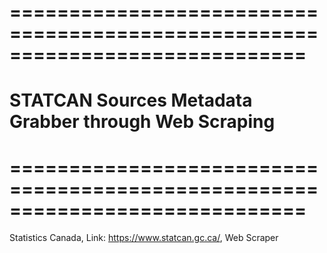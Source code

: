 # =============================================================================
# STATCAN Sources Metadata Grabber through Web Scraping
# =============================================================================
Statistics Canada, Link: https://www.statcan.gc.ca/, Web Scraper
